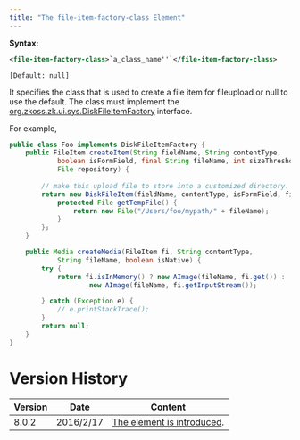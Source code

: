 ```yaml
---
title: "The file-item-factory-class Element"
---
```


**Syntax:**

```xml
<file-item-factory-class>`a_class_name''`</file-item-factory-class>
```

`[Default: null]`

It specifies the class that is used to create a file item for fileupload
or null to use the default. The class must implement the
[org.zkoss.zk.ui.sys.DiskFileItemFactory](https://www.zkoss.org/javadoc/latest/zk/org/zkoss/zk/ui/sys/DiskFileItemFactory.html)
interface.

For example,

```java
public class Foo implements DiskFileItemFactory {
    public FileItem createItem(String fieldName, String contentType,
            boolean isFormField, final String fileName, int sizeThreshold,
            File repository) {
             
        // make this upload file to store into a customized directory.
        return new DiskFileItem(fieldName, contentType, isFormField, fileName, sizeThreshold, repository) {
            protected File getTempFile() {
                return new File("/Users/foo/mypath/" + fileName);
            }
        };
    }

    public Media createMedia(FileItem fi, String contentType,
            String fileName, boolean isNative) {
        try {
            return fi.isInMemory() ? new AImage(fileName, fi.get()) :
                    new AImage(fileName, fi.getInputStream());

        } catch (Exception e) {
            // e.printStackTrace();
        }
        return null;
    }
}
```

# Version History

| Version | Date      | Content                                                               |
|---------|-----------|-----------------------------------------------------------------------|
| 8.0.2   | 2016/2/17 | [The element is introduced](http://tracker.zkoss.org/browse/ZK-3132). |

